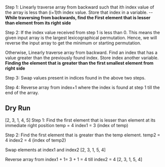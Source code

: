 Step 1: Linearly traverse array from backward such that ith index value of the array is less than (i+1)th index value. Store that index in a variable. -- **While traversing from backwards, find the First element that is lesser than element from its right side**

Step 2: If the index value received from step 1 is less than 0. This means the given input array is the largest lexicographical permutation. Hence, we will reverse the input array to get the minimum or starting permutation. 

Otherwise, Linearly traverse array from backward. Find an index that has a value greater than the previously found index. Store index another variable. **Finding the element that is greater than the first smallest element from right side**

Step 3: Swap values present in indices found in the above two steps.

Step 4: Reverse array from index+1 where the index is found at step 1 till the end of the array.

## Dry Run
[2, 3, 1, 4, 5]
Step 1: Find the first element that is lesser than element at its immediate right position
temp = 4
index1 = 3 (index of temp)

Step 2: Find the first element that is greater than the temp element.
temp2 = 4
index2 = 4 (index of temp2)

Swap elements at index1 and index2
[2, 3, 1, 5, 4]

Reverse array from index1 + 1= 3 + 1 = 4 till index2 = 4
[2, 3, 1, 5, 4]